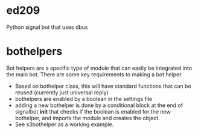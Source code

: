 # ed209
Python signal bot that uses dbus


# bothelpers

Bot helpers are a specific type of module that can easily be integrated into the main bot.  There are some key requirements to making a bot helper.
- Based on bothelper class, this will have standard functions that can be reused (currently just universal reply)
- bothelpers are enabled by a boolean in the settings file
- adding a new bothelper is done by a conditional block at the end of signalbot __init__ that checks if the boolean is enabled for the new bothelper, and imports the module and creates the object.
- See s3bothelper as a working example.